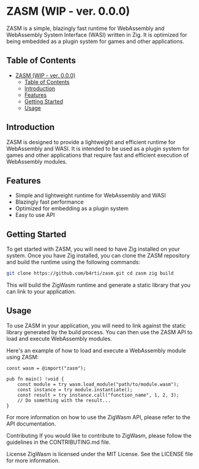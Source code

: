 # ZASM (WIP - ver. 0.0.0) 

ZASM is a simple, blazingly fast runtime for WebAssembly and WebAssembly System Interface (WASI) written in Zig. It is optimized for being embedded as a plugin system for games and other applications.

## Table of Contents

- [ZASM (WIP - ver. 0.0.0)](#zasm-wip---ver-000)
  - [Table of Contents](#table-of-contents)
  - [Introduction](#introduction)
  - [Features](#features)
  - [Getting Started](#getting-started)
  - [Usage](#usage)

## Introduction

ZASM is designed to provide a lightweight and efficient runtime for WebAssembly and WASI. It is intended to be used as a plugin system for games and other applications that require fast and efficient execution of WebAssembly modules.

## Features

- Simple and lightweight runtime for WebAssembly and WASI
- Blazingly fast performance
- Optimized for embedding as a plugin system
- Easy to use API

## Getting Started

To get started with ZASM, you will need to have Zig installed on your system. Once you have Zig installed, you can clone the ZASM repository and build the runtime using the following commands:

```bash
git clone https://github.com/b4rti/zasm.git cd zasm zig build
```

This will build the ZigWasm runtime and generate a static library that you can link to your application.

## Usage

To use ZASM in your application, you will need to link against the static library generated by the build process. You can then use the ZASM API to load and execute WebAssembly modules.

Here's an example of how to load and execute a WebAssembly module using ZASM:

```zig
const wasm = @import("zasm");

pub fn main() !void {
    const module = try wasm.load_module("path/to/module.wasm");
    const instance = try module.instantiate();
    const result = try instance.call("function_name", 1, 2, 3);
    // Do something with the result...
}
```
For more information on how to use the ZigWasm API, please refer to the API documentation.

Contributing
If you would like to contribute to ZigWasm, please follow the guidelines in the CONTRIBUTING.md file.

License
ZigWasm is licensed under the MIT License. See the LICENSE file for more information.

